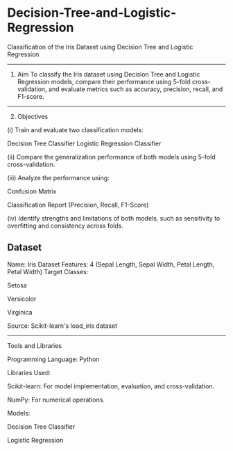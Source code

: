 # Decision-Tree-and-Logistic-Regression
Classification of the Iris Dataset using Decision Tree and Logistic Regression

------------------------------------------------------------------------------------------------------------------------------------------------------------------------------------------
1. Aim
To classify the Iris dataset using Decision Tree and Logistic Regression models, compare their performance using 5-fold cross-validation, and evaluate metrics such as accuracy, precision, recall, and F1-score.
------------------------------------------------------------------------------------------------------------------------------------------------------------------------------------------

2. Objectives
   
(i) Train and evaluate two classification models:

Decision Tree Classifier
Logistic Regression Classifier

(ii) Compare the generalization performance of both models using 5-fold cross-validation.

(iii) Analyze the performance using:

Confusion Matrix

Classification Report (Precision, Recall, F1-Score)

(iv) Identify strengths and limitations of both models, such as sensitivity to overfitting and consistency across folds.

Dataset
------------------------------------------------------------------------------------------------------------------------------------------------------------------------------------------
Name: Iris Dataset
Features: 4 (Sepal Length, Sepal Width, Petal Length, Petal Width)
Target Classes:

Setosa

Versicolor

Virginica

Source: Scikit-learn's load_iris dataset

------------------------------------------------------------------------------------------------------------------------------------------------------------------------------------------
Tools and Libraries

Programming Language: Python

Libraries Used:

Scikit-learn: For model implementation, evaluation, and cross-validation.

NumPy: For numerical operations.

Models:

Decision Tree Classifier

Logistic Regression
